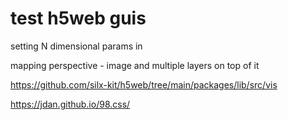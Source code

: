 # test h5web guis

setting N dimensional params in

mapping perspective - image and multiple layers on top of it

<https://github.com/silx-kit/h5web/tree/main/packages/lib/src/vis>

<https://jdan.github.io/98.css/>
